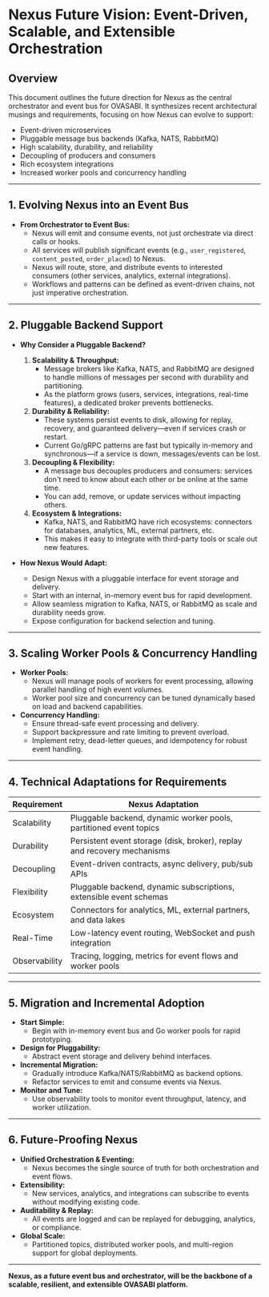 # Nexus Future Vision: Event-Driven, Scalable, and Extensible Orchestration

## Overview

This document outlines the future direction for Nexus as the central orchestrator and event bus for
OVASABI. It synthesizes recent architectural musings and requirements, focusing on how Nexus can
evolve to support:

- Event-driven microservices
- Pluggable message bus backends (Kafka, NATS, RabbitMQ)
- High scalability, durability, and reliability
- Decoupling of producers and consumers
- Rich ecosystem integrations
- Increased worker pools and concurrency handling

---

## 1. Evolving Nexus into an Event Bus

- **From Orchestrator to Event Bus:**
  - Nexus will emit and consume events, not just orchestrate via direct calls or hooks.
  - All services will publish significant events (e.g., `user_registered`, `content_posted`,
    `order_placed`) to Nexus.
  - Nexus will route, store, and distribute events to interested consumers (other services,
    analytics, external integrations).
  - Workflows and patterns can be defined as event-driven chains, not just imperative orchestration.

---

## 2. Pluggable Backend Support

- **Why Consider a Pluggable Backend?**

  1. **Scalability & Throughput:**
     - Message brokers like Kafka, NATS, and RabbitMQ are designed to handle millions of messages
       per second with durability and partitioning.
     - As the platform grows (users, services, integrations, real-time features), a dedicated broker
       prevents bottlenecks.
  2. **Durability & Reliability:**
     - These systems persist events to disk, allowing for replay, recovery, and guaranteed
       delivery—even if services crash or restart.
     - Current Go/gRPC patterns are fast but typically in-memory and synchronous—if a service is
       down, messages/events can be lost.
  3. **Decoupling & Flexibility:**
     - A message bus decouples producers and consumers: services don't need to know about each other
       or be online at the same time.
     - You can add, remove, or update services without impacting others.
  4. **Ecosystem & Integrations:**
     - Kafka, NATS, and RabbitMQ have rich ecosystems: connectors for databases, analytics, ML,
       external partners, etc.
     - This makes it easy to integrate with third-party tools or scale out new features.

- **How Nexus Would Adapt:**
  - Design Nexus with a pluggable interface for event storage and delivery.
  - Start with an internal, in-memory event bus for rapid development.
  - Allow seamless migration to Kafka, NATS, or RabbitMQ as scale and durability needs grow.
  - Expose configuration for backend selection and tuning.

---

## 3. Scaling Worker Pools & Concurrency Handling

- **Worker Pools:**
  - Nexus will manage pools of workers for event processing, allowing parallel handling of high
    event volumes.
  - Worker pool size and concurrency can be tuned dynamically based on load and backend
    capabilities.
- **Concurrency Handling:**
  - Ensure thread-safe event processing and delivery.
  - Support backpressure and rate limiting to prevent overload.
  - Implement retry, dead-letter queues, and idempotency for robust event handling.

---

## 4. Technical Adaptations for Requirements

| Requirement   | Nexus Adaptation                                                        |
| ------------- | ----------------------------------------------------------------------- |
| Scalability   | Pluggable backend, dynamic worker pools, partitioned event topics       |
| Durability    | Persistent event storage (disk, broker), replay and recovery mechanisms |
| Decoupling    | Event-driven contracts, async delivery, pub/sub APIs                    |
| Flexibility   | Pluggable backend, dynamic subscriptions, extensible event schemas      |
| Ecosystem     | Connectors for analytics, ML, external partners, and data lakes         |
| Real-Time     | Low-latency event routing, WebSocket and push integration               |
| Observability | Tracing, logging, metrics for event flows and worker pools              |

---

## 5. Migration and Incremental Adoption

- **Start Simple:**
  - Begin with in-memory event bus and Go worker pools for rapid prototyping.
- **Design for Pluggability:**
  - Abstract event storage and delivery behind interfaces.
- **Incremental Migration:**
  - Gradually introduce Kafka/NATS/RabbitMQ as backend options.
  - Refactor services to emit and consume events via Nexus.
- **Monitor and Tune:**
  - Use observability tools to monitor event throughput, latency, and worker utilization.

---

## 6. Future-Proofing Nexus

- **Unified Orchestration & Eventing:**
  - Nexus becomes the single source of truth for both orchestration and event flows.
- **Extensibility:**
  - New services, analytics, and integrations can subscribe to events without modifying existing
    code.
- **Auditability & Replay:**
  - All events are logged and can be replayed for debugging, analytics, or compliance.
- **Global Scale:**
  - Partitioned topics, distributed worker pools, and multi-region support for global deployments.

---

**Nexus, as a future event bus and orchestrator, will be the backbone of a scalable, resilient, and
extensible OVASABI platform.**
